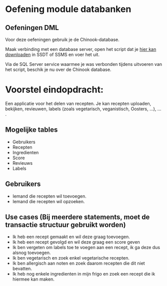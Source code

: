 # Oefening module databanken

## Oefeningen DML

Voor deze oefeningen gebruik je de Chinook-database.

Maak verbinding met een database server, open het script dat je [hier kan downloaden](https://raw.githubusercontent.com/lerocha/chinook-database/master/ChinookDatabase/DataSources/Chinook_SqlServer.sql) in SSDT of SSMS en voer het uit.

Via de SQL Server service waarmee je was verbonden tijdens uitvoeren van het script, beschik je nu over de Chinook database.

# Voorstel eindopdracht:



Een applicatie voor het delen van recepten. Je kan recepten uploaden, bekijken, revieuwen, labels (zoals vegetarisch, veganistisch, Oosters, ...), ... .

## Mogelijke tables

 - Gebruikers
 - Recepten
 - Ingredienten
 - Score
 - Revieuws
 - Labels

## Gebruikers

 - Iemand die recepten wil toevoegen.
 - Iemand die recepten wil opzoeken.

## Use cases (Bij meerdere statements, moet de transactie structuur gebruikt worden)

 - Ik heb een recept gemaakt en wil deze graag toevoegen.
 - Ik heb een recept gevolgd en wil deze graag een score geven
 - Ik ben vergeten om labels toe te voegen aan een recept, ik ga deze dus alsnog toevoegen.
 - Ik ben vegetarisch en zoek enkel vegetarische recepten.
 - Ik ben allergisch aan noten en zoek daarom recepten die dit niet bevatten.
 - Ik heb nog enkele ingredienten in mijn frigo en zoek een recept die ik hiermee kan maken.
